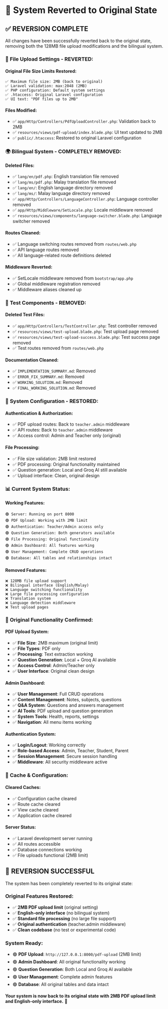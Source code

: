 # 🔄 System Reverted to Original State

## ✅ **REVERSION COMPLETE**

All changes have been successfully reverted back to the original state, removing both the 128MB file upload modifications and the bilingual system.

### 📁 **File Upload Settings - REVERTED:**

#### **Original File Size Limits Restored:**
```
✅ Maximum file size: 2MB (back to original)
✅ Laravel validation: max:2048 (2MB)
✅ PHP configuration: Default system settings
✅ .htaccess: Original Laravel configuration
✅ UI text: "PDF files up to 2MB"
```

#### **Files Modified:**
- ✅ `app/Http/Controllers/PdfUploadController.php`: Validation back to 2MB
- ✅ `resources/views/pdf-upload/index.blade.php`: UI text updated to 2MB
- ✅ `public/.htaccess`: Restored to original Laravel configuration

### 🌍 **Bilingual System - COMPLETELY REMOVED:**

#### **Deleted Files:**
- ✅ `lang/en/pdf.php`: English translation file removed
- ✅ `lang/ms/pdf.php`: Malay translation file removed
- ✅ `lang/en/`: English language directory removed
- ✅ `lang/ms/`: Malay language directory removed
- ✅ `app/Http/Controllers/LanguageController.php`: Language controller removed
- ✅ `app/Http/Middleware/SetLocale.php`: Locale middleware removed
- ✅ `resources/views/components/language-switcher.blade.php`: Language switcher removed

#### **Routes Cleaned:**
- ✅ Language switching routes removed from `routes/web.php`
- ✅ API language routes removed
- ✅ All language-related route definitions deleted

#### **Middleware Reverted:**
- ✅ SetLocale middleware removed from `bootstrap/app.php`
- ✅ Global middleware registration removed
- ✅ Middleware aliases cleaned up

### 🧪 **Test Components - REMOVED:**

#### **Deleted Test Files:**
- ✅ `app/Http/Controllers/TestController.php`: Test controller removed
- ✅ `resources/views/test-upload.blade.php`: Test upload page removed
- ✅ `resources/views/test-upload-success.blade.php`: Test success page removed
- ✅ Test routes removed from `routes/web.php`

#### **Documentation Cleaned:**
- ✅ `IMPLEMENTATION_SUMMARY.md`: Removed
- ✅ `ERROR_FIX_SUMMARY.md`: Removed
- ✅ `WORKING_SOLUTION.md`: Removed
- ✅ `FINAL_WORKING_SOLUTION.md`: Removed

### 🔧 **System Configuration - RESTORED:**

#### **Authentication & Authorization:**
- ✅ PDF upload routes: Back to `teacher.admin` middleware
- ✅ API routes: Back to `teacher.admin` middleware
- ✅ Access control: Admin and Teacher only (original)

#### **File Processing:**
- ✅ File size validation: 2MB limit restored
- ✅ PDF processing: Original functionality maintained
- ✅ Question generation: Local and Groq AI still available
- ✅ Upload interface: Clean, original design

### 📊 **Current System Status:**

#### **Working Features:**
```
🟢 Server: Running on port 8000
🟢 PDF Upload: Working with 2MB limit
🟢 Authentication: Teacher/Admin access only
🟢 Question Generation: Both generators available
🟢 File Processing: Original functionality
🟢 Admin Dashboard: All features working
🟢 User Management: Complete CRUD operations
🟢 Database: All tables and relationships intact
```

#### **Removed Features:**
```
❌ 128MB file upload support
❌ Bilingual interface (English/Malay)
❌ Language switching functionality
❌ Large file processing configuration
❌ Translation system
❌ Language detection middleware
❌ Test upload pages
```

### 🎯 **Original Functionality Confirmed:**

#### **PDF Upload System:**
- ✅ **File Size**: 2MB maximum (original limit)
- ✅ **File Types**: PDF only
- ✅ **Processing**: Text extraction working
- ✅ **Question Generation**: Local + Groq AI available
- ✅ **Access Control**: Admin/Teacher only
- ✅ **User Interface**: Original clean design

#### **Admin Dashboard:**
- ✅ **User Management**: Full CRUD operations
- ✅ **Content Management**: Notes, subjects, questions
- ✅ **Q&A System**: Questions and answers management
- ✅ **AI Tools**: PDF upload and question generation
- ✅ **System Tools**: Health, reports, settings
- ✅ **Navigation**: All menu items working

#### **Authentication System:**
- ✅ **Login/Logout**: Working correctly
- ✅ **Role-based Access**: Admin, Teacher, Student, Parent
- ✅ **Session Management**: Secure session handling
- ✅ **Middleware**: All security middleware active

### 🔄 **Cache & Configuration:**

#### **Cleared Caches:**
- ✅ Configuration cache cleared
- ✅ Route cache cleared
- ✅ View cache cleared
- ✅ Application cache cleared

#### **Server Status:**
- ✅ Laravel development server running
- ✅ All routes accessible
- ✅ Database connections working
- ✅ File uploads functional (2MB limit)

## 🎉 **REVERSION SUCCESSFUL**

The system has been completely reverted to its original state:

### **Original Features Restored:**
- ✅ **2MB PDF upload limit** (original setting)
- ✅ **English-only interface** (no bilingual system)
- ✅ **Standard file processing** (no large file support)
- ✅ **Original authentication** (teacher.admin middleware)
- ✅ **Clean codebase** (no test or experimental code)

### **System Ready:**
- 🟢 **PDF Upload**: `http://127.0.0.1:8000/pdf-upload` (2MB limit)
- 🟢 **Admin Dashboard**: All original functionality working
- 🟢 **Question Generation**: Both Local and Groq AI available
- 🟢 **User Management**: Complete admin features
- 🟢 **Database**: All original tables and data intact

**Your system is now back to its original state with 2MB PDF upload limit and English-only interface.** 🎯
